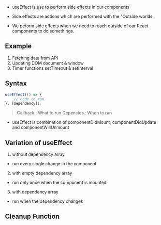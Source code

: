 -   useEffect is use to perform side effects in our components

-   Side effects are actions which are performed with the "Outside worlds.

-   We peform side effects when we need to reach outside of our React components to do somethings.

## Example

1. Fetching data from API
2. Updating DOM document & window
3. Timer functions setTimeout & setInterval

## Syntax

```jsx
useEffect(() => {
    // code to run
}, [dependency]);
```

> Callback : What to run
> Depencies : When to run

-   useEffect is combination of componentDidMount, componentDidUpdate and componentWillUnmount

## Variation of useEffect

1. without dependency array

-   run every single change in the component

2. with empty dependency array

-   run only once when the component is mounted

3. with dependency array

-   run when the dependency changes

## Cleanup Function
